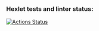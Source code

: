 ### Hexlet tests and linter status:
[![Actions Status](https://github.com/Hellooword12/java-project-71/actions/workflows/hexlet-check.yml/badge.svg)](https://github.com/Hellooword12/java-project-71/actions)
